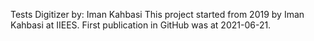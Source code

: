 Tests Digitizer
by: Iman Kahbasi
This project started from 2019 by Iman Kahbasi at IIEES.
First publication in GitHub was at 2021-06-21.